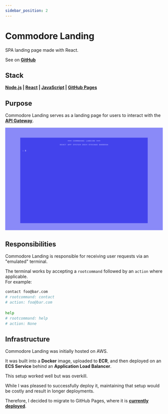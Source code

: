 ```yaml
---
sidebar_position: 2
---
```


# Commodore Landing

SPA landing page made with React.

See on **[GitHub](https://github.com/itsadeadh2/commodore-landing)**

## Stack

**[Node.js](https://nodejs.org/pt) | [React](https://react.dev/) | [JavaScript](https://developer.mozilla.org/pt-BR/docs/Web/JavaScript) | [GitHub Pages](https://pages.github.com/)**

## Purpose

Commodore Landing serves as a landing page for users to interact with the **[API Gateway](./api-gateway.md)**.

![commodore landing](./img/commodore_landing.gif)

## Responsibilities

Commodore Landing is responsible for receiving user requests via an "emulated" terminal.

The terminal works by accepting a `rootcommand` followed by an `action` where applicable.  
For example:
```sh
contact foo@bar.com
# rootcommand: contact
# action: foo@bar.com

help
# rootcommand: help
# action: None
```

## Infrastructure

Commodore Landing was initially hosted on AWS.

It was built into a **Docker** image, uploaded to **ECR**, and then deployed on an **ECS Service** behind an **Application Load Balancer**.

This setup worked well but was overkill.

While I was pleased to successfully deploy it, maintaining that setup would be costly and result in longer deployments.

Therefore, I decided to migrate to GitHub Pages, where it is **[currently deployed](https://itsadeadh2.github.io/commodore-landing/)**.
